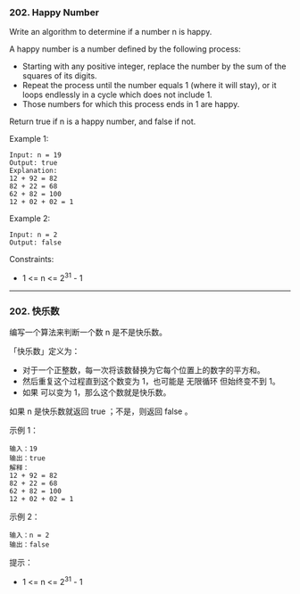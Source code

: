 ### 202. Happy Number
Write an algorithm to determine if a number n is happy.

A happy number is a number defined by the following process:

* Starting with any positive integer, replace the number by the sum of the squares of its digits.
* Repeat the process until the number equals 1 (where it will stay), or it loops endlessly in a cycle which does not include 1.
* Those numbers for which this process ends in 1 are happy.

Return true if n is a happy number, and false if not.



Example 1:

	Input: n = 19
	Output: true
	Explanation:
	12 + 92 = 82
	82 + 22 = 68
	62 + 82 = 100
	12 + 02 + 02 = 1

Example 2:

	Input: n = 2
	Output: false



Constraints:

* 1 <= n <= 2<sup>31</sup> - 1

----

### 202. 快乐数
编写一个算法来判断一个数 n 是不是快乐数。

「快乐数」定义为：

* 对于一个正整数，每一次将该数替换为它每个位置上的数字的平方和。
* 然后重复这个过程直到这个数变为 1，也可能是 无限循环 但始终变不到 1。
* 如果 可以变为  1，那么这个数就是快乐数。

如果 n 是快乐数就返回 true ；不是，则返回 false 。

 

示例 1：

	输入：19
	输出：true
	解释：
	12 + 92 = 82
	82 + 22 = 68
	62 + 82 = 100
	12 + 02 + 02 = 1

示例 2：

	输入：n = 2
	输出：false

 

提示：

* 1 <= n <= 2<sup>31</sup> - 1

